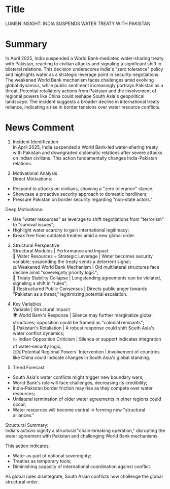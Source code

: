 # Title
LUMEN INSIGHT: INDIA SUSPENDS WATER TREATY WITH PAKISTAN

# Summary
In April 2025, India suspended a World Bank-mediated water-sharing treaty with Pakistan, reacting to civilian attacks and signaling a significant shift in bilateral relations. This decision underscores India's "zero tolerance" policy and highlights water as a strategic leverage point in security negotiations. The weakened World Bank mechanism faces challenges amid evolving global dynamics, while public sentiment increasingly portrays Pakistan as a threat. Potential retaliatory actions from Pakistan and the involvement of regional powers like China could reshape South Asia's geopolitical landscape. The incident suggests a broader decline in international treaty reliance, indicating a rise in border tensions over water resource conflicts.

# News Comment
1. Incident Identification  
In April 2025, India suspended a World Bank-led water-sharing treaty with Pakistan and downgraded diplomatic relations after severe attacks on Indian civilians. This action fundamentally changes India-Pakistan relations.

2. Motivational Analysis  
Direct Motivations:  
- Respond to attacks on civilians, showing a "zero tolerance" stance;  
- Showcase a proactive security approach to domestic hardliners;  
- Pressure Pakistan on border security regarding "non-state actors."

Deep Motivations:  
- Use "water resources" as leverage to shift negotiations from "terrorism" to "survival issues";  
- Highlight water scarcity to gain international legitimacy;  
- Break free from outdated treaties amid a new global order.

3. Structural Perspective  
Structural Modules  | Performance and Impact  
🌊 Water Resources = Strategic Leverage  | Water becomes security variable; suspending the treaty sends a deterrent signal;  
⚖️ Weakened World Bank Mechanism  | Old multilateral structures face decline amid "sovereignty priority logic";  
🔁 Treaty Stability Collapse  | Longstanding agreements can be violated, signaling a shift in "rules";  
🎯 Restructured Public Consensus  | Directs public anger towards "Pakistan as a threat," legitimizing potential escalation.

4. Key Variables  
Variable  | Structural Impact  
🌍 World Bank's Response  | Silence may further marginalize global structures; opposition could be framed as "colonial remnants";  
🌊 Pakistan's Retaliation  | A robust response could shift South Asia's water conflict dynamics;  
📉 Indian Opposition Criticism  | Silence or support indicates integration of water-security logic;  
🇨🇳 Potential Regional Powers' Intervention  | Involvement of countries like China could indicate changes in South Asia's global standing.

5. Trend Forecast  
- South Asia's water conflicts might trigger new boundary wars;  
- World Bank's role will face challenges, decreasing its credibility;  
- India-Pakistan border friction may rise as they compete over water resources;  
- Unilateral termination of older water agreements in other regions could occur;  
- Water resources will become central in forming new "structural alliances."

Structural Summary:  
India's actions signify a structural "chain-breaking operation," disrupting the water agreement with Pakistan and challenging World Bank mechanisms.  

This action indicates:  
- Water as part of national sovereignty;  
- Treaties as temporary tools;  
- Diminishing capacity of international coordination against conflict.  

As global rules disintegrate, South Asian conflicts now challenge the global structural order.
